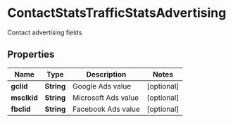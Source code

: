 

# ContactStatsTrafficStatsAdvertising

Contact advertising fields

## Properties

| Name | Type | Description | Notes |
|------------ | ------------- | ------------- | -------------|
|**gclid** | **String** | Google Ads value |  [optional] |
|**msclkid** | **String** | Microsoft Ads value |  [optional] |
|**fbclid** | **String** | Facebook Ads value |  [optional] |



